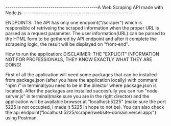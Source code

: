 ---------------------------------------------A Web Scraping API made with Node.js------------------------------------------------------

ENDPOINTS: 
The API has only one endpoint("/scraper") which is responsible of retriveing the scraped information when the proper URL is parsed as a request parameter. The user information(URL) can be parsed to the HTML form to be gethered by API endpoint and after it complete the scrapeing logic, the result will be displayed on "front-end".

How to run the application:
DISCLAIMER: THE "EXPLICIT" INFORMATION NOT FOR PROFESSIONALS, THEY KNOW EXACTLY WHAT THEY ARE DOING! 

First of all the application will need some packages that can be installed from package.json (after you have the application locally) with commant "npm i" in terminal(you need to be in the director where package.json is located).
After the packages are installed succesfully you can run "node server.js" in terminal(make sure you are in the right director) and the application will be available browser at "localhost:5225" (make sure the port 5225 is not occupied, i made it 5225 in hope to not be). You can also check the api endpoint("localhost:5225/scraper/website-domain.vercel.app/") using Postman.
